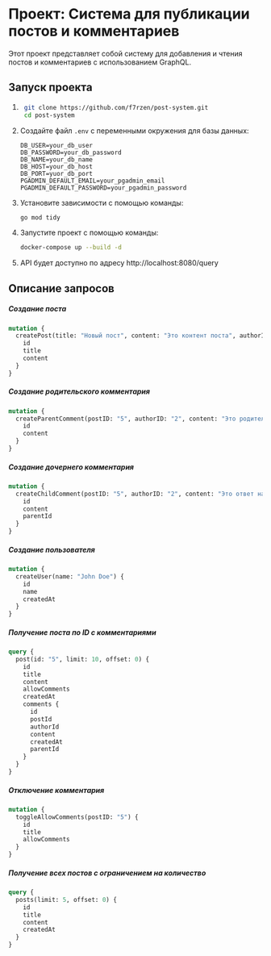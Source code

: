 # Проект: Система для публикации постов и комментариев

Этот проект представляет собой систему для добавления и чтения постов и комментариев с использованием GraphQL.

## Запуск проекта

1. ```bash
    git clone https://github.com/f7rzen/post-system.git
    cd post-system
    ```
2. Создайте файл `.env` с переменными окружения для базы данных:
    ```env
    DB_USER=your_db_user
    DB_PASSWORD=your_db_password
    DB_NAME=your_db_name
    DB_HOST=your_db_host
    DB_PORT=yuor_db_port
    PGADMIN_DEFAULT_EMAIL=your_pgadmin_email
    PGADMIN_DEFAULT_PASSWORD=your_pgadmin_password
    ```
3. Установите зависимости с помощью команды:
    ```bash
    go mod tidy
    ```
4. Запустите проект с помощью команды:
    ```bash
    docker-compose up --build -d
    ```
5. API будет доступно по адресу http://localhost:8080/query
## Описание запросов

##### Создание поста


```graphql
mutation {
  createPost(title: "Новый пост", content: "Это контент поста", authorID: "1") {
    id
    title
    content
  }
}
```
##### Создание родительского комментария


```graphql
mutation {
  createParentComment(postID: "5", authorID: "2", content: "Это родительский комментарий2!") {
    id
    content
  }
}

```
##### Создание дочернего комментария


```graphql
mutation {
  createChildComment(postID: "5", authorID: "2", content: "Это ответ на комментарий!", parentID: "2") {
    id
    content
    parentId
  }
}
```
##### Создание пользователя


```graphql
mutation {
  createUser(name: "John Doe") {
    id
    name
    createdAt
  }
}
```
##### Получение поста по ID с комментариями


```graphql
query {
  post(id: "5", limit: 10, offset: 0) {
    id
    title
    content
    allowComments
    createdAt
    comments {
      id
      postId
      authorId
      content
      createdAt
      parentId
    }
  }
}
```
##### Отключение комментария


```graphql
mutation {
  toggleAllowComments(postID: "5") {
    id
    title
    allowComments
  }
}
```
##### Получение всех постов с ограничением на количество


```graphql
query {
  posts(limit: 5, offset: 0) {
    id
    title
    content
    createdAt
  }
}